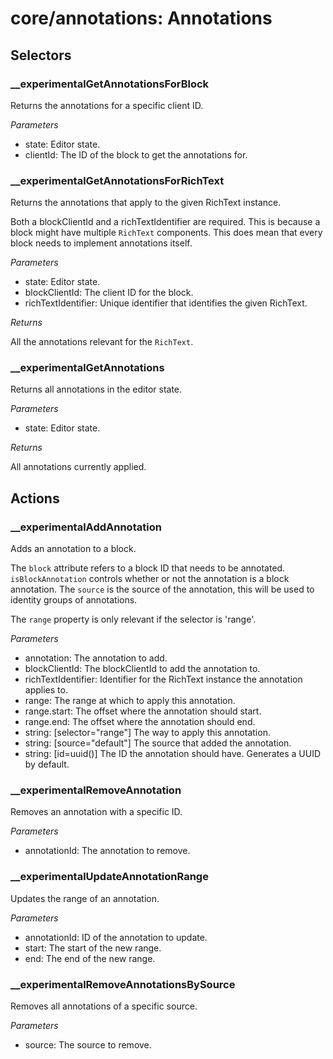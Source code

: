 # **core/annotations**: Annotations

## Selectors

### __experimentalGetAnnotationsForBlock

Returns the annotations for a specific client ID.

*Parameters*

 * state: Editor state.
 * clientId: The ID of the block to get the annotations for.

### __experimentalGetAnnotationsForRichText

Returns the annotations that apply to the given RichText instance.

Both a blockClientId and a richTextIdentifier are required. This is because
a block might have multiple `RichText` components. This does mean that every
block needs to implement annotations itself.

*Parameters*

 * state: Editor state.
 * blockClientId: The client ID for the block.
 * richTextIdentifier: Unique identifier that identifies the given RichText.

*Returns*

All the annotations relevant for the `RichText`.

### __experimentalGetAnnotations

Returns all annotations in the editor state.

*Parameters*

 * state: Editor state.

*Returns*

All annotations currently applied.

## Actions

### __experimentalAddAnnotation

Adds an annotation to a block.

The `block` attribute refers to a block ID that needs to be annotated.
`isBlockAnnotation` controls whether or not the annotation is a block
annotation. The `source` is the source of the annotation, this will be used
to identity groups of annotations.

The `range` property is only relevant if the selector is 'range'.

*Parameters*

 * annotation: The annotation to add.
 * blockClientId: The blockClientId to add the annotation to.
 * richTextIdentifier: Identifier for the RichText instance the annotation applies to.
 * range: The range at which to apply this annotation.
 * range.start: The offset where the annotation should start.
 * range.end: The offset where the annotation should end.
 * string: [selector="range"] The way to apply this annotation.
 * string: [source="default"] The source that added the annotation.
 * string: [id=uuid()]        The ID the annotation should have.
                                   Generates a UUID by default.

### __experimentalRemoveAnnotation

Removes an annotation with a specific ID.

*Parameters*

 * annotationId: The annotation to remove.

### __experimentalUpdateAnnotationRange

Updates the range of an annotation.

*Parameters*

 * annotationId: ID of the annotation to update.
 * start: The start of the new range.
 * end: The end of the new range.

### __experimentalRemoveAnnotationsBySource

Removes all annotations of a specific source.

*Parameters*

 * source: The source to remove.